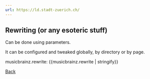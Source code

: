 ```yaml
---
url: https://ld.stadt-zuerich.ch/
---
```


## Rewriting (or any esoteric stuff)

Can be done using parameters. 

It can be configured and tweaked globally, by directory or by page.

musicbrainz.rewrite: {{musicbrainz.rewrite | stringify}}

[Back](/)
